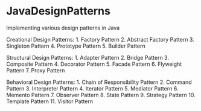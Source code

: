 # JavaDesignPatterns
Implementing various design patterns in Java

Creational Design Patterns:
	1. Factory Pattern
	2. Abstract Factory Pattern
	3. Singleton Pattern
	4. Prototype Pattern
	5. Builder Pattern

Structural Design Patterns:
	1. Adapter Pattern
	2. Bridge Pattern
	3. Composite Pattern
	4. Decorator Pattern
	5. Facade Pattern
	6. Flyweight Pattern
	7. Proxy Pattern

Behavioral Design Patterns:
	1. Chain of Responsibility Pattern
	2. Command Pattern
	3. Interpreter Pattern
	4. Iterator Pattern
	5. Mediator Pattern
	6. Memento Pattern
	7. Observer Pattern
	8. State Pattern
	9. Strategy Pattern
	10. Template Pattern
	11. Visitor Pattern

